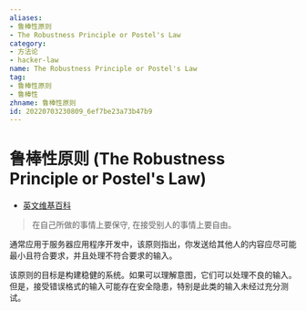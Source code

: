 ```yaml
---
aliases:
- 鲁棒性原则
- The Robustness Principle or Postel's Law
category:
- 方法论
- hacker-law
name: The Robustness Principle or Postel's Law
tag:
- 鲁棒性原则
- 鲁棒性
zhname: 鲁棒性原则
id: 20220703230809_6ef7be23a73b47b9
---
```


# 鲁棒性原则 (The Robustness Principle or Postel's Law)

- [英文维基百科](https://en.wikipedia.org/wiki/Robustness_principle)

> 在自己所做的事情上要保守, 在接受别人的事情上要自由。

通常应用于服务器应用程序开发中，该原则指出，你发送给其他人的内容应尽可能最小且符合要求，并且处理不符合要求的输入。

该原则的目标是构建稳健的系统。如果可以理解意图，它们可以处理不良的输入。但是，接受错误格式的输入可能存在安全隐患，特别是此类的输入未经过充分测试。

